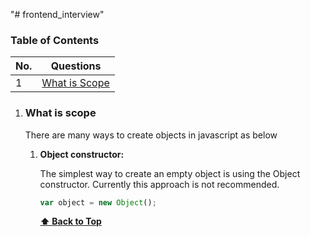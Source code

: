 "# frontend_interview"

### Table of Contents

| No. | Questions                       |
| --- | ------------------------------- |
| 1   | [What is Scope](#what-is-scope) |

1. ### What is scope

   There are many ways to create objects in javascript as below

   1. **Object constructor:**

      The simplest way to create an empty object is using the Object constructor. Currently this approach is not recommended.

      ```javascript
      var object = new Object();
      ```

      **[⬆ Back to Top](#table-of-contents)**
